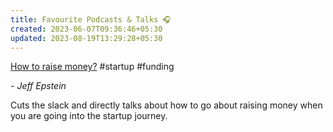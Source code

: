 ```yaml
---
title: Favourite Podcasts & Talks 🎧
created: 2023-06-07T09:36:46+05:30
updated: 2023-08-19T13:29:28+05:30
---
```


[How to raise money?](https://www.youtube.com/watch?v=EoquIYtjM7w) #startup #funding

*- Jeff Epstein*

Cuts the slack and directly talks about how to go about raising money when you are going into the startup journey. 

